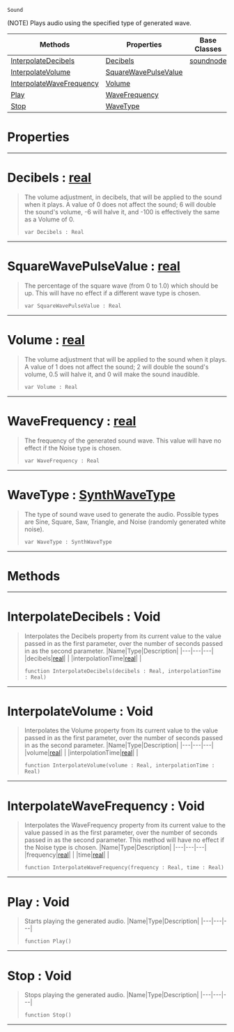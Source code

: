  `Sound`

(NOTE) Plays audio using the specified type of generated wave.

|Methods|Properties|Base Classes|Derived Classes|
|---|---|---|---|
|[ InterpolateDecibels](https://plasmaengine.github.io/PlasmaDocs/Plasma1/C++/code_reference/class_reference/generatedwavenode.md#interpolatedecibels-void)|[ Decibels](https://plasmaengine.github.io/PlasmaDocs/Plasma1/C++/code_reference/class_reference/generatedwavenode.md#decibels-plasma-engine-doc)|[soundnode](https://plasmaengine.github.io/PlasmaDocs/Plasma1/C++/code_reference/class_reference/soundnode.md)| |
|[ InterpolateVolume](https://plasmaengine.github.io/PlasmaDocs/Plasma1/C++/code_reference/class_reference/generatedwavenode.md#interpolatevolume-void)|[ SquareWavePulseValue](https://plasmaengine.github.io/PlasmaDocs/Plasma1/C++/code_reference/class_reference/generatedwavenode.md#squarewavepulsevalue-zer)| | |
|[ InterpolateWaveFrequency](https://plasmaengine.github.io/PlasmaDocs/Plasma1/C++/code_reference/class_reference/generatedwavenode.md#interpolatewavefrequency)|[ Volume](https://plasmaengine.github.io/PlasmaDocs/Plasma1/C++/code_reference/class_reference/generatedwavenode.md#volume-plasma-engine-docum)| | |
|[ Play](https://plasmaengine.github.io/PlasmaDocs/Plasma1/C++/code_reference/class_reference/generatedwavenode.md#play-void)|[ WaveFrequency](https://plasmaengine.github.io/PlasmaDocs/Plasma1/C++/code_reference/class_reference/generatedwavenode.md#wavefrequency-plasma-engin)| | |
|[ Stop](https://plasmaengine.github.io/PlasmaDocs/Plasma1/C++/code_reference/class_reference/generatedwavenode.md#stop-void)|[ WaveType](https://plasmaengine.github.io/PlasmaDocs/Plasma1/C++/code_reference/class_reference/generatedwavenode.md#wavetype-plasma-engine-doc)| | |


 #  Properties


---  
 #  Decibels : [real](https://plasmaengine.github.io/PlasmaDocs/Plasma1/C++/code_reference/lightning_base_types/real.md)

> The volume adjustment, in decibels, that will be applied to the sound when it plays. A value of 0 does not affect the sound; 6 will double the sound's volume, -6 will halve it, and -100 is effectively the same as a Volume of 0.
> ``` lang=cpp, name=Lightning
> var Decibels : Real


---  
 #  SquareWavePulseValue : [real](https://plasmaengine.github.io/PlasmaDocs/Plasma1/C++/code_reference/lightning_base_types/real.md)

> The percentage of the square wave (from 0 to 1.0) which should be up. This will have no effect if a different wave type is chosen.
> ``` lang=cpp, name=Lightning
> var SquareWavePulseValue : Real


---  
 #  Volume : [real](https://plasmaengine.github.io/PlasmaDocs/Plasma1/C++/code_reference/lightning_base_types/real.md)

> The volume adjustment that will be applied to the sound when it plays. A value of 1 does not affect the sound; 2 will double the sound's volume, 0.5 will halve it, and 0 will make the sound inaudible.
> ``` lang=cpp, name=Lightning
> var Volume : Real


---  
 #  WaveFrequency : [real](https://plasmaengine.github.io/PlasmaDocs/Plasma1/C++/code_reference/lightning_base_types/real.md)

> The frequency of the generated sound wave. This value will have no effect if the Noise type is chosen.
> ``` lang=cpp, name=Lightning
> var WaveFrequency : Real


---  
 #  WaveType : [SynthWaveType](https://plasmaengine.github.io/PlasmaDocs/Plasma1/C++/code_reference/enum_reference.md#synthwavetype)

> The type of sound wave used to generate the audio. Possible types are Sine, Square, Saw, Triangle, and Noise (randomly generated white noise).
> ``` lang=cpp, name=Lightning
> var WaveType : SynthWaveType


---  
 #  Methods


---  
 #  InterpolateDecibels : Void

> Interpolates the Decibels property from its current value to the value passed in as the first parameter, over the number of seconds passed in as the second parameter.
> |Name|Type|Description|
> |---|---|---|
> |decibels|[real](https://plasmaengine.github.io/PlasmaDocs/Plasma1/C++/code_reference/lightning_base_types/real.md)| |
> |interpolationTime|[real](https://plasmaengine.github.io/PlasmaDocs/Plasma1/C++/code_reference/lightning_base_types/real.md)| |
> ``` lang=cpp, name=Lightning
> function InterpolateDecibels(decibels : Real, interpolationTime : Real)
> ``` 


---  
 #  InterpolateVolume : Void

> Interpolates the Volume property from its current value to the value passed in as the first parameter, over the number of seconds passed in as the second parameter.
> |Name|Type|Description|
> |---|---|---|
> |volume|[real](https://plasmaengine.github.io/PlasmaDocs/Plasma1/C++/code_reference/lightning_base_types/real.md)| |
> |interpolationTime|[real](https://plasmaengine.github.io/PlasmaDocs/Plasma1/C++/code_reference/lightning_base_types/real.md)| |
> ``` lang=cpp, name=Lightning
> function InterpolateVolume(volume : Real, interpolationTime : Real)
> ``` 


---  
 #  InterpolateWaveFrequency : Void

> Interpolates the WaveFrequency property from its current value to the value passed in as the first parameter, over the number of seconds passed in as the second parameter. This method will have no effect if the Noise type is chosen.
> |Name|Type|Description|
> |---|---|---|
> |frequency|[real](https://plasmaengine.github.io/PlasmaDocs/Plasma1/C++/code_reference/lightning_base_types/real.md)| |
> |time|[real](https://plasmaengine.github.io/PlasmaDocs/Plasma1/C++/code_reference/lightning_base_types/real.md)| |
> ``` lang=cpp, name=Lightning
> function InterpolateWaveFrequency(frequency : Real, time : Real)
> ``` 


---  
 #  Play : Void

> Starts playing the generated audio.
> |Name|Type|Description|
> |---|---|---|
> ``` lang=cpp, name=Lightning
> function Play()
> ``` 


---  
 #  Stop : Void

> Stops playing the generated audio.
> |Name|Type|Description|
> |---|---|---|
> ``` lang=cpp, name=Lightning
> function Stop()
> ``` 


---  
 

 